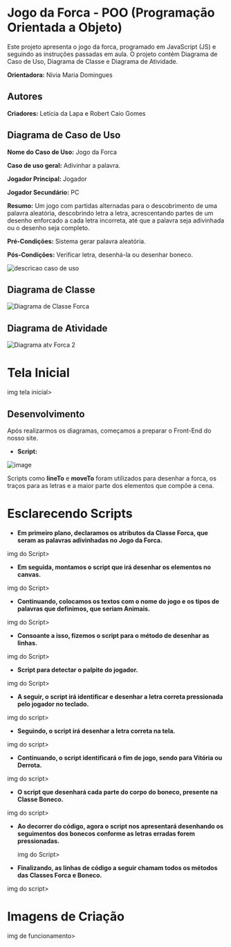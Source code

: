 # Jogo da Forca - POO (Programação Orientada a Objeto)
Este projeto apresenta o jogo da forca, programado em JavaScript (JS) e seguindo as instruções passadas em aula. O projeto contém Diagrama de Caso de Uso, Diagrama de Classe e Diagrama de Atividade.

**Orientadora:** Nivia Maria Domingues

## Autores
**Criadores:** Letícia da Lapa e Robert Caio Gomes

## Diagrama de Caso de Uso
**Nome do Caso de Uso:** Jogo da Forca

**Caso de uso geral:** Adivinhar a palavra.

**Jogador Principal:** Jogador

**Jogador Secundário:** PC

**Resumo:** Um jogo com partidas alternadas para o descobrimento de uma palavra aleatória, descobrindo letra a letra, acrescentando partes de um desenho enforcado a cada letra incorreta, até que a palavra seja adivinhada ou o desenho seja completo. 

**Pré-Condições:** Sistema gerar palavra aleatória.

**Pós-Condições:** Verificar letra, desenhá-la ou desenhar boneco.

![descricao caso de uso](https://github.com/Rob3rt2/NForca/assets/128638269/38b319bc-b09e-4451-af24-7437a55e459d)

## Diagrama de Classe

![Diagrama de Classe Forca](https://github.com/Rob3rt2/NForca/assets/128638269/b367e284-ffea-423d-b7f5-0b78c3a0b547)

## Diagrama de Atividade

![Diagrama atv Forca 2](https://github.com/Rob3rt2/NForca/assets/128638269/c671d25a-f95c-4de2-a74c-327bf3e634a6)

# Tela Inicial 

img tela inicial>

## Desenvolvimento 
Após realizarmos os diagramas, começamos a preparar o Front-End do nosso site. 
- **Script:**

![image](https://github.com/Rob3rt2/NForca/assets/127865166/26fa5ee7-662e-4d7a-b14c-17744907df49)

Scripts como **lineTo** e **moveTo** foram utilizados para desenhar a forca, os traços para as letras e a maior parte dos elementos que compõe a cena.

# Esclarecendo Scripts 

- **Em primeiro plano, declaramos os atributos da Classe Forca, que seram as palavras adivinhadas no Jogo da Forca.**

img do Script>

- **Em seguida, montamos o script que irá desenhar os elementos no canvas.**

img do Script>

- **Continuando, colocamos os textos com o nome do jogo e os tipos de palavras que definimos, que seriam Animais.**

img do Script>

- **Consoante a isso, fizemos o script para o método de desenhar as linhas.**

img do Script>

- **Script para detectar o palpite do jogador.**

img do Script> 

- **A seguir, o script irá identificar e desenhar a letra correta pressionada pelo jogador no teclado.** 

img do script>

- **Seguindo, o script irá desenhar a letra correta na tela.**

img do script> 

- **Continuando, o script identificará o fim de jogo, sendo para Vitória ou Derrota.**

img do script> 

- **O script que desenhará cada parte do corpo do boneco, presente na Classe Boneco.**

img do script> 

- **Ao decorrer do código, agora o script nos apresentará desenhando os seguimentos dos bonecos conforme as letras erradas forem pressionadas.**

  img do Script>

- **Finalizando, as linhas de código a seguir chamam todos os métodos das Classes Forca e Boneco.**

img do script> 

# Imagens de Criação 

img de funcionamento> 

